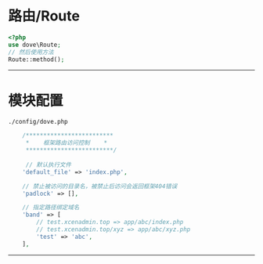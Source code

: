 # 路由/Route

```php
<?php 
use dove\Route;
// 然后使用方法
Route::method();
```

---

# 模块配置

`./config/dove.php`

```php
    /*************************
     *    框架路由访问控制    *
     *************************/
    
     // 默认执行文件
    'default_file' => 'index.php',

    // 禁止被访问的目录名，被禁止后访问会返回框架404错误
    'padlock' => [],

    // 指定路径绑定域名
    'band' => [
        // test.xcenadmin.top => app/abc/index.php
        // test.xcenadmin.top/xyz => app/abc/xyz.php
        'test' => 'abc',
    ],
```

---
